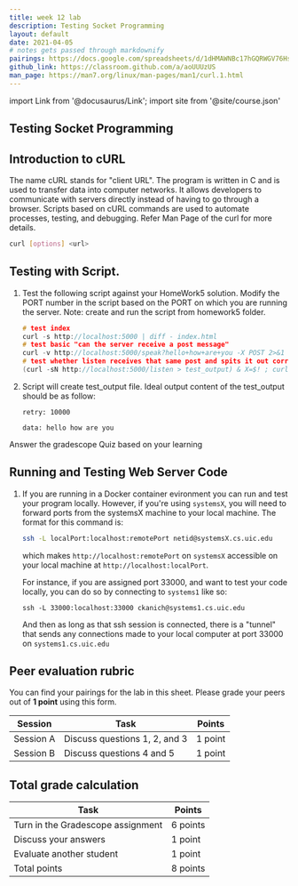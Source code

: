 ```yaml
---
title: week 12 lab
description: Testing Socket Programming
layout: default
date: 2021-04-05
# notes gets passed through markdownify
pairings: https://docs.google.com/spreadsheets/d/1dHMAWNBc17hGQRWGV76Hs1y-r1a-P9FZcZ2MuA_ClAg 
github_link: https://classroom.github.com/a/aoUUUzUS
man_page: https://man7.org/linux/man-pages/man1/curl.1.html
---
```

import Link from '@docusaurus/Link';
import site from '@site/course.json'

## Testing Socket Programming 

## Introduction to cURL 

The name cURL stands for "client URL".
The program is written in C and is used to transfer data into computer networks.
It allows developers to communicate with servers directly instead of having to go through a browser. 
Scripts based on cURL commands are used to automate processes, testing, and debugging. 
Refer Man Page of the <Link to={frontMatter.man_page}>curl</Link> for more details.
```bash
curl [options] <url>
```

## Testing with Script.

1.  Test the following script against your <Link to={frontMatter.github_link}>HomeWork5</Link> solution.
    Modify the PORT number in the script based on the PORT on which you are running the server.
    Note: create and run the script from homework5 folder.

    ```c
    # test index
    curl -s http://localhost:5000 | diff - index.html
    # test basic "can the server receive a post message"
    curl -v http://localhost:5000/speak?hello+how+are+you -X POST 2>&1 | grep "HTTP/1.1 200 OK"
    # test whether listen receives that same post and spits it out correctly
    (curl -sN http://localhost:5000/listen > test_output) & X=$! ; curl -X POST http://localhost:5000/speak?hello+how+are+you ; sleep 3 ; kill $X
    ```

2.  Script will create test_output file. Ideal output content of the test_output should be as follow:

    ```    
    retry: 10000
    
    data: hello how are you 

    ```

Answer the gradescope Quiz based on your learning

## Running and Testing Web Server Code 

1.  If you are running in a Docker container evironment you can run and test
    your program locally. However, if you're using `systemsX`, you will need to
    forward ports from the systemsX machine to your local machine. The format
    for this command is:

    ```bash
    ssh -L localPort:localhost:remotePort netid@systemsX.cs.uic.edu
    ```
    which makes `http://localhost:remotePort` on `systemsX` accessible on your local machine at `http://localhost:localPort`.

    For instance, if you are assigned port 33000, and want to test your code
    locally, you can do so by connecting to `systems1` like so:

    ```
    ssh -L 33000:localhost:33000 ckanich@systems1.cs.uic.edu
    ```

    And then as long as that ssh session is connected, there is a "tunnel" that sends any connections made to your local computer at port 33000 on `systems1.cs.uic.edu`

## Peer evaluation rubric

You can find your pairings for the lab in <Link to={frontMatter.pairings}>this sheet</Link>. Please grade your peers out of **1 point** using <Link to={site.eval_link}>this form</Link>.

| Session | Task | Points |
|---|---|---|
| Session A | Discuss questions 1, 2, and 3 | 1 point |
| Session B | Discuss questions 4 and 5 | 1 point |


## Total grade calculation

| Task | Points |
|---|---|
| Turn in the Gradescope assignment | 6 points |
| Discuss your answers | 1 point |
| Evaluate another student | 1 point |
| Total points | 8 points |
